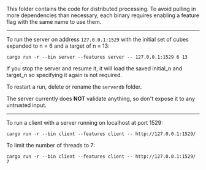 This folder contains the code for distributed processing. To avoid pulling in more dependencies than necessary, each binary requires enabling a feature flag with the same name to use them.

---

To run the server on address ```127.0.0.1:1529``` with the initial set of cubes expanded to n = 6 and a target of n = 13:

```cargo run -r --bin server --features server -- 127.0.0.1:1529 6 13```

If you stop the server and resume it, it will load the saved initial_n and target_n so specifying it again is not required.

To restart a run, delete or rename the ```serverdb``` folder.

The server currently does **NOT** validate anything, so don't expose it to any untrusted input.

---

To run a client with a server running on localhost at port 1529:

```cargo run -r --bin client --features client -- http://127.0.0.1:1529/```

To limit the number of threads to 7:

```cargo run -r --bin client --features client -- http://127.0.0.1:1529/ 7```
